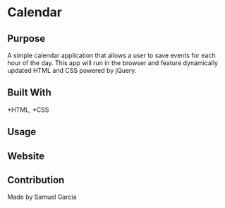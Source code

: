 # Calendar


## Purpose
A simple calendar application that allows a user to save events for each hour of the day. This app will run in the browser and feature dynamically updated HTML and CSS powered by jQuery.

## Built With 
*HTML, *CSS

## Usage

## Website

## Contribution
Made by Samuel Garcia

